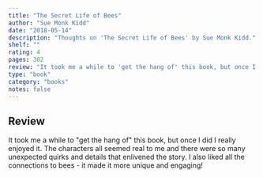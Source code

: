 ```yaml
---
title: "The Secret Life of Bees"
author: "Sue Monk Kidd"
date: "2018-05-14"
description: "Thoughts on 'The Secret Life of Bees' by Sue Monk Kidd."
shelf: ""
rating: 4
pages: 302
review: "It took me a while to 'get the hang of' this book, but once I did I really enjoyed it. The characters all seemed real to me and there were so many unexpected quirks and details that enlivened the story. I also liked all the connections to bees - it made it more unique and engaging!"
type: "book"
category: "books"
notes: false
---
```


## Review

It took me a while to "get the hang of" this book, but once I did I really enjoyed it. The characters all seemed real to me and there were so many unexpected quirks and details that enlivened the story. I also liked all the connections to bees - it made it more unique and engaging!
